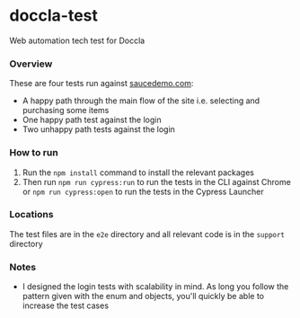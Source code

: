 # doccla-test
Web automation tech test for Doccla

### Overview
These are four tests run against [saucedemo.com](https://www.saucedemo.com): 
- A happy path through the main flow of the site i.e. selecting and purchasing some items
- One happy path test against the login
- Two unhappy path tests against the login

### How to run

1. Run the `npm install` command to install the relevant packages
2. Then run `npm run cypress:run` to run the tests in the CLI against Chrome or `npm run cypress:open` to run the tests in the Cypress Launcher

### Locations
The test files are in the `e2e` directory and all relevant code is in the `support` directory

### Notes
- I designed the login tests with scalability in mind. As long you follow the pattern given with the enum and objects, you'll quickly be able to increase the test cases  
